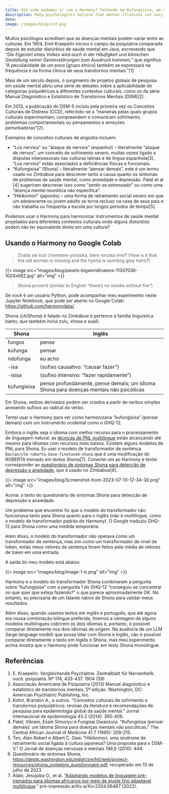 ```yaml
---
title: Até onde podemos ir com o Harmony? Testando em Kufungisisa, um conceito cultural de angústia do Zimbábue
description: Many psychologists believe that mental illnesses can vary across cultures. In 1904, Emil Kraepelin initiated the field of comparative psychiatry after studying mental health disorders in Java....
date:
image: /images/blog/ccd.png
---
```


Muitos psicólogos acreditam que as doenças mentais podem variar entre as culturas. Em 1904, Emil Kraepelin iniciou o campo da psiquiatria comparada depois de estudar distúrbios de saúde mental em Java, escrevendo que _“Die Eigenart eines Volkes wird auch in der Häufigkeit und klinischen Gestaltung seiner Geistesstörungen zum Ausdruck kommen,”_ que significa “A peculiaridade de um povo [grupo étnico] também se expressará na frequência e na forma clínica de seus transtornos mentais.”[1]

Mais de um século depois, o surgimento de projetos globais de pesquisa em saúde mental abriu uma série de debates sobre a aplicabilidade de categorias psiquiátricas a diferentes contextos culturais, como os da série Manual Diagnóstico e Estatístico de Transtornos Mentais (DSM)[2] .

Em 2013, a publicação do DSM-5 incluiu pela primeira vez os Conceitos Culturais de Distress (CCD), referindo-se a “maneiras pelas quais grupos culturais experimentam, compreendem e comunicam sofrimento, problemas comportamentais ou pensamentos e emoções perturbadoras”[2].

Exemplos de conceitos culturais de angústia incluem:

- “Los nervios” ou “ataque de nervios” (espanhol) – literalmente “ataque de nervos”, um conceito de sofrimento severo, muitas vezes ligado a disputas interpessoais nas culturas latinas e de língua espanhola[3]. “Los nervios” estão associados a deficiências físicas e funcionais.
- “Kufungisisa” (Shona) – literalmente “pensar demais”, este é um termo usado no Zimbábue para descrever tanto a causa quanto os sintomas de problemas de saúde mental, como ansiedade e depressão. Patel et al [4] sugeriram descrever isso como “sentir-se estressado” ou como uma “doença mental neurótica não específica”.
- “Hikikomori” (japonês) – uma forma de retraimento social severo em que um adolescente ou jovem adulto se torna recluso na casa de seus pais e não trabalha ou frequenta a escola por longos períodos de tempo[5].

Podemos usar o Harmony para harmonizar instrumentos de saúde mental projetados para diferentes contextos culturais onde alguns distúrbios podem não ter equivalente direto em uma cultura?

## Usando o Harmony no Google Colab

> Zvaita sei kuti chembere yorasika, bere rorutsa imvi? (How is it that the old woman is missing and the hyena is vomiting grey hairs?)

{{< image src="images/blog/pexels-bigworldinalens-11307036-1024x682.jpg" alt="img" >}}


> Shona proverb (similar to English “there’s no smoke without fire”)

Se você é um usuário Python, pode acompanhar meu experimento neste Jupyter Notebook, que pode ser aberto no Google Colab: https://github.com/harmonydata/

Shona (_chiShona_) é falado no Zimbábue e pertence à família linguística bantu, que também inclui zulu, xhosa e suaíli.

| Shona | Inglês |
| ----------- | ---------------------------------------------------------------------------- |
| fungos | pense |
| kufunga | pensar |
| ndofunga | eu acho |
| -isa | (sufixo causativo: “causar fazer”) |
| -isisa | (sufixo intensivo: “fazer rapidamente”) |
| kufungisisa | pense profundamente, pense demais; um idioma Shona para doenças mentais não psicóticas |

Em Shona, verbos derivados podem ser criados a partir de verbos simples anexando sufixos ao radical do verbo.

Tentei usar o Harmony para ver como harmonizaria “kufungisisa” (pensar demais) com um instrumento ocidental como o GHQ-12.

Embora o inglês seja o idioma com melhor recurso para o processamento de linguagem natural, as [técnicas de PNL multilíngue](https://fastdatascience.com/multilingual-natural-language-processing/) estão alcançando até mesmo para idiomas com recursos mais baixos. Existem alguns modelos de PNL para Shona. Eu usei o modelo de transformador de sentença `Davlan/xlm-roberta-base-finetuned-shona` que é uma modificação do ROBERTA treinado em textos Shona[7]. Conectei um ao Harmony e tentei corresponder ao [questionário de sintomas Shona para detecção de depressão e ansiedade](https://depts.washington.edu/edgh/zw/hit/web/project-resources/shona_symptom_questionnaire.pdf), que é usado no Zimbábue[6].

{{< image src="images/blog/Screenshot-from-2023-07-13-12-34-30.png" alt="img" >}}


Acima: o texto do questionário de sintomas Shona para detecção de depressão e ansiedade.

Um problema que encontrei foi que o modelo do transformador não funcionava tanto para Shona quanto para o inglês (não é multilíngue, como o modelo de transformador padrão do Harmony). O Google traduziu GHQ-12 para Shona como uma medida temporária.

Além disso, o modelo do transformador não operava como um transformador de sentença, mas sim como um transformador de nível de token, então meus vetores de sentença foram feitos pela média de vetores de token em uma entrada.

A saída do meu modelo está abaixo:

{{< image src="images/blog/image-1-b.png" alt="img" >}}


Harmony e o modelo do transformador Shona combinaram a pergunta sobre “kufungisisa” com a pergunta 1 do GHQ-12 “conseguiu se concentrar no que quer que esteja fazendo?” o que parece aproximadamente OK. No entanto, eu precisaria de um falante nativo de Shona para validar meus resultados.

Além disso, quando usamos textos em inglês e português, que até agora era nossa combinação bilíngue preferida, tivemos a vantagem de alguns modelos multilíngues cobrirem os dois idiomas e, portanto, é possível comparar diretamente nos dois idiomas de origem. Na ausência de um LLM (large language model) que possa lidar com Shona e Inglês, não é possível comparar diretamente o texto em Inglês e Shona, mas meu experimento acima mostra que o Harmony pode funcionar em texto Shona monolíngue.

## Referências

1. E. Kraepelin: Vergleichende Psychiatrie. Zentralblatt für Nervenheilk. você. psiquiatra. Nº 174, 433-437. 1904 (39)
2. Associação Americana de Psiquiatria (2013) Manual diagnóstico e estatístico de transtornos mentais, 5ª edição. Washington, DC: American Psychiatric Publishing, Inc.
3. Kohrt, Brandon A., e outros. “Conceitos culturais de sofrimento e transtornos psiquiátricos: revisão da literatura e recomendações de pesquisa para epidemiologia global da saúde mental.” Jornal internacional de epidemiologia 43.2 (2014): 365-406.
4. Patel, Vikram, Essie Simunyu e Fungisai Gwanzura. “Kufungisisa (pensar demais): um idioma Shona para doenças mentais não psicóticas.” The Central African Journal of Medicine 41.7 (1995): 209-215.
5. Teo, Alan Robert e Albert C. Gaw. “Hikikomori, uma síndrome de retraimento social ligada à cultura japonesa? Uma proposta para o DSM-V.” O Jornal de doenças nervosas e mentais 198,6 (2010): 444.
6. Questionário de sintomas Shona, https://depts.washington.edu/edgh/zw/hit/web/project-resources/shona_symptom_questionnaire.pdf, recuperado em 13 de julho de 2023
7. Alabi, Jesujoba O., et al. “[Adaptando modelos de linguagem pré-treinados para idiomas africanos por meio de ajuste fino adaptável multilíngue](https://arxiv.org/abs/2204.06487).” pré-impressão arXiv arXiv:2204.06487 (2022).
